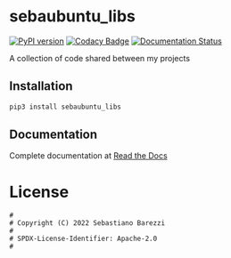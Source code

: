 # sebaubuntu_libs

[![PyPI version](https://img.shields.io/pypi/v/sebaubuntu_libs)](https://pypi.org/project/sebaubuntu_libs/)
[![Codacy Badge](https://app.codacy.com/project/badge/Grade/8c14dd62f48043fdadbc5a31361310f5)](https://www.codacy.com/gh/sebaubuntu-python/sebaubuntu_libs/dashboard?utm_source=github.com&amp;utm_medium=referral&amp;utm_content=sebaubuntu-python/sebaubuntu_libs&amp;utm_campaign=Badge_Grade)
[![Documentation Status](https://readthedocs.org/projects/sebaubuntu_libs/badge/?version=latest)](https://sebaubuntu_libs.readthedocs.io/en/latest/?badge=latest)

A collection of code shared between my projects

## Installation

```sh
pip3 install sebaubuntu_libs
```

## Documentation

Complete documentation at [Read the Docs](https://sebaubuntu_libs.readthedocs.io)

# License

```
#
# Copyright (C) 2022 Sebastiano Barezzi
#
# SPDX-License-Identifier: Apache-2.0
#
```
